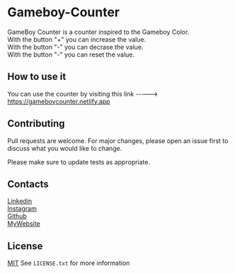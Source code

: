 # Gameboy-Counter
GameBoy Counter is a counter inspired to the Gameboy Color. <br>
With the button "+" you can increase the value. <br>
With the button "-" you can decrase the value. <br>
With the button "-" you can reset the value. <br>

## How to use it 

You can use the counter by visiting this link -----> https://gameboycounter.netlify.app

## Contributing
Pull requests are welcome. For major changes, please open an issue first to discuss what you would like to change. <br>

Please make sure to update tests as appropriate.

## Contacts
[Linkedin](https://www.linkedin.com/in/giacomo-mansi-26b347223/) <br>
[Instagram](https://www.instagram.com/stano995/) <br>
[Github](https://github.com/GiacomoMansi) <br>
[MyWebsite](https://giacomomansi.github.io)

## License
[MIT](https://choosealicense.com/licenses/mit/)
See `LICENSE.txt` for more information
